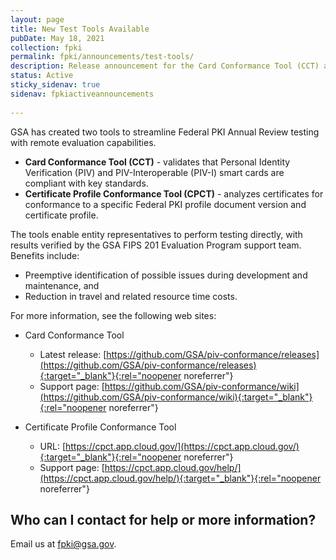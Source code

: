 ```yaml
---
layout: page
title: New Test Tools Available
pubDate: May 18, 2021
collection: fpki
permalink: fpki/announcements/test-tools/
description: Release announcement for the Card Conformance Tool (CCT) and Certificate Profile Conformance Tool (CPCT).
status: Active
sticky_sidenav: true
sidenav: fpkiactiveannouncements
      
---
```


GSA has created two tools to streamline Federal PKI Annual Review testing with remote evaluation capabilities.

-	**Card Conformance Tool (CCT)** - validates that Personal Identity Verification (PIV) and PIV-Interoperable (PIV-I) smart cards are compliant with key standards.
-	**Certificate Profile Conformance Tool (CPCT)** - analyzes certificates for conformance to a specific Federal PKI profile document version and certificate profile.
  
The tools enable entity representatives to perform testing directly, with results verified by the GSA FIPS 201 Evaluation Program support team. Benefits include:
-	Preemptive identification of possible issues during development and maintenance, and 
-	Reduction in travel and related resource time costs.

For more information, see the following web sites:
-	Card Conformance Tool 
     - Latest release: [https://github.com/GSA/piv-conformance/releases](https://github.com/GSA/piv-conformance/releases){:target="_blank"}{:rel="noopener noreferrer"} 
     - Support page: [https://github.com/GSA/piv-conformance/wiki](https://github.com/GSA/piv-conformance/wiki){:target="_blank"}{:rel="noopener noreferrer"} 

- Certificate Profile Conformance Tool 
     - URL: [https://cpct.app.cloud.gov/](https://cpct.app.cloud.gov/){:target="_blank"}{:rel="noopener noreferrer"} 
     - Support page: [https://cpct.app.cloud.gov/help/](https://cpct.app.cloud.gov/help/){:target="_blank"}{:rel="noopener noreferrer"}  

## Who can I contact for help or more information?
Email us at fpki@gsa.gov.
